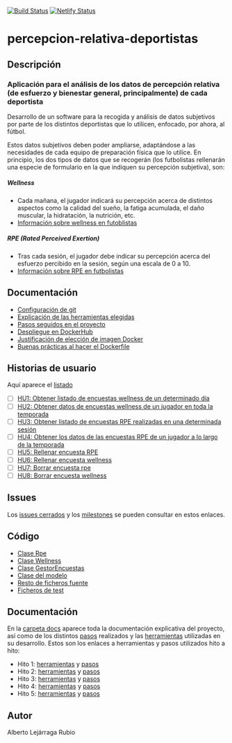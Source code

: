 [![Build Status](https://travis-ci.com/AlbertoLejarraga/percepcion-relativa-deportistas.svg?branch=master)](https://travis-ci.com/AlbertoLejarraga/percepcion-relativa-deportistas)
[![Netlify Status](https://api.netlify.com/api/v1/badges/ddacdded-300f-4463-b0ad-47c860444158/deploy-status)](https://app.netlify.com/sites/percepcion-relativa-deportistas/deploys)
# percepcion-relativa-deportistas

## Descripción

### Aplicación para el análisis de los datos de percepción relativa (de esfuerzo y bienestar general, principalmente) de cada deportista

Desarrollo de un software para la recogida y análisis de datos subjetivos por parte de los distintos deportistas que lo utilicen, enfocado, por ahora, al fútbol.

Estos datos subjetivos deben poder ampliarse, adaptándose a las necesidades de cada equipo de preparación física que lo utilice. En principio, los dos tipos de datos que se recogerán (los futbolistas rellenarán una especie de formulario en la que indiquen su percepción subjetiva), son:

##### Wellness
* Cada mañana, el jugador indicará su percepción acerca de distintos aspectos como la calidad del sueño, la fatiga acumulada, el daño muscular, la hidratación, la nutrición, etc.
* [Información sobre wellness en futoblistas](https://barcainnovationhub.com/the-use-of-wellness-questionnaires-in-football/)
##### RPE (Rated Perceived Exertion)
* Tras cada sesión, el jugador debe indicar su percepción acerca del esfuerzo percibido en la sesión, según una escala de 0 a 10.
* [Información sobre RPE en futbolistas](https://barcainnovationhub.com/es/influencia-percepcion-del-esfuerzo-sobre-el-entrenamiento-y-la-competicion-en-el-futbol/)

## Documentación
- [Configuración de git](https://github.com/AlbertoLejarraga/percepcion-relativa-deportistas/tree/master/docs)
- [Explicación de las herramientas elegidas](https://github.com/AlbertoLejarraga/percepcion-relativa-deportistas/tree/master/docs/herramientas.md)
- [Pasos seguidos en el proyecto](https://github.com/AlbertoLejarraga/percepcion-relativa-deportistas/tree/master/docs/pasos.md)
- [Despliegue en DockerHub](https://github.com/AlbertoLejarraga/percepcion-relativa-deportistas/tree/master/docs/despliegueDockerHub/README.md)
- [Justificación de elección de imagen Docker](https://github.com/AlbertoLejarraga/percepcion-relativa-deportistas/tree/master/docs/eleccionImagenDockerTest/README.md)
- [Buenas prácticas al hacer el Dockerfile](https://github.com/AlbertoLejarraga/percepcion-relativa-deportistas/tree/master/docs/buenasPracticasDocker.md)

## Historias de usuario
Aquí aparece el [listado](https://github.com/AlbertoLejarraga/percepcion-relativa-deportistas/issues?q=is%3Aopen+is%3Aissue+label%3Auser-stories)
- [ ] [HU1: Obtener listado de encuestas wellness de un determinado día](https://github.com/AlbertoLejarraga/percepcion-relativa-deportistas/issues/4)
- [ ] [HU2: Obtener datos de encuestas wellness de un jugador en toda la temporada](https://github.com/AlbertoLejarraga/percepcion-relativa-deportistas/issues/5)
- [ ] [HU3: Obtener listado de encuestas RPE realizadas en una determinada sesión](https://github.com/AlbertoLejarraga/percepcion-relativa-deportistas/issues/6)
- [ ] [HU4: Obtener los datos de las encuestas RPE de un jugador a lo largo de la temporada](https://github.com/AlbertoLejarraga/percepcion-relativa-deportistas/issues/7)
- [ ] [HU5: Rellenar encuesta RPE](https://github.com/AlbertoLejarraga/percepcion-relativa-deportistas/issues/8)
- [ ] [HU6: Rellenar encuesta wellness](https://github.com/AlbertoLejarraga/percepcion-relativa-deportistas/issues/9)
- [ ] [HU7: Borrar encuesta rpe](https://github.com/AlbertoLejarraga/percepcion-relativa-deportistas/issues/44)
- [ ] [HU8: Borrar encuesta wellness](https://github.com/AlbertoLejarraga/percepcion-relativa-deportistas/issues/45)

## Issues
Los [issues cerrados](https://github.com/AlbertoLejarraga/percepcion-relativa-deportistas/issues?q=is%3Aissue+is%3Aclosed) y los [milestones](https://github.com/AlbertoLejarraga/percepcion-relativa-deportistas/milestones) se pueden consultar en estos enlaces.

## Código
- [Clase Rpe](https://github.com/AlbertoLejarraga/percepcion-relativa-deportistas/blob/master/src/rpe.js)
- [Clase Wellness](https://github.com/AlbertoLejarraga/percepcion-relativa-deportistas/blob/master/src/wellness.js)
- [Clase GestorEncuestas](https://github.com/AlbertoLejarraga/percepcion-relativa-deportistas/blob/master/src/gestorEncuestas.js)
- [Clase del modelo](https://github.com/AlbertoLejarraga/percepcion-relativa-deportistas/blob/master/src/model.js)
- [Resto de ficheros fuente](https://github.com/AlbertoLejarraga/percepcion-relativa-deportistas/tree/master/src)
- [Ficheros de test](https://github.com/AlbertoLejarraga/percepcion-relativa-deportistas/tree/master/tests)

## Documentación
En la [carpeta docs](https://github.com/AlbertoLejarraga/percepcion-relativa-deportistas/tree/master/docs/) aparece toda la documentación explicativa del proyecto, así como de los distintos [pasos](https://github.com/AlbertoLejarraga/percepcion-relativa-deportistas/tree/master/docs/pasos.md) realizados y las [herramientas](https://github.com/AlbertoLejarraga/percepcion-relativa-deportistas/tree/master/docs/herramientas.md) utilizadas en su desarrollo.
Estos son los enlaces a herramientas y pasos utilizados hito a hito:
  - Hito 1: [herramientas](https://github.com/AlbertoLejarraga/percepcion-relativa-deportistas/tree/master/docs/herramientas.md#hito-1) y [pasos](https://github.com/AlbertoLejarraga/percepcion-relativa-deportistas/tree/master/docs/pasos.md#hito-1-estructura-general-del-proyecto)
  - Hito 2: [herramientas](https://github.com/AlbertoLejarraga/percepcion-relativa-deportistas/tree/master/docs/herramientas.md#hito-2) y [pasos](https://github.com/AlbertoLejarraga/percepcion-relativa-deportistas/tree/master/docs/pasos.md#hito-2-tests)
  - Hito 3: [herramientas](https://github.com/AlbertoLejarraga/percepcion-relativa-deportistas/tree/master/docs/herramientas.md#hito-3) y [pasos](https://github.com/AlbertoLejarraga/percepcion-relativa-deportistas/tree/master/docs/pasos.md#hito-3-contenedores)
  - Hito 4: [herramientas](https://github.com/AlbertoLejarraga/percepcion-relativa-deportistas/tree/master/docs/herramientas.md#hito-4) y [pasos](https://github.com/AlbertoLejarraga/percepcion-relativa-deportistas/tree/master/docs/pasos.md#hito-4-integración-continua)
  - Hito 5: [herramientas](https://github.com/AlbertoLejarraga/percepcion-relativa-deportistas/tree/master/docs/herramientas.md#hito-5) y [pasos](https://github.com/AlbertoLejarraga/percepcion-relativa-deportistas/tree/master/docs/pasos.md#hito-5-funciones-serverless)

## Autor
Alberto Lejárraga Rubio
